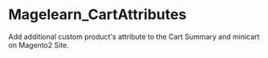 # Magelearn_CartAttributes
Add additional custom product's attribute to the Cart Summary and minicart on Magento2 Site.
